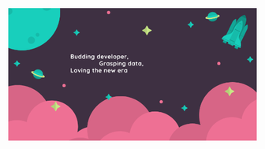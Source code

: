 <img src = "https://github.com/Suchana34/Suchana34/blob/master/Pink%20Clouds%20Cute%20Cosmic%20General%20Twitch%20Banner.png">
<!--
**Suchana34/Suchana34** is a ✨ _special_ ✨ repository because its `README.md` (this file) appears on your GitHub profile.

Here are some ideas to get you started:

- 🔭 I’m currently working on ...
- 🌱 I’m currently learning ...
- 👯 I’m looking to collaborate on ...
- 🤔 I’m looking for help with ...
- 💬 Ask me about ...
- 📫 How to reach me: ...
- 😄 Pronouns: ...
- ⚡ Fun fact: ...
-->
